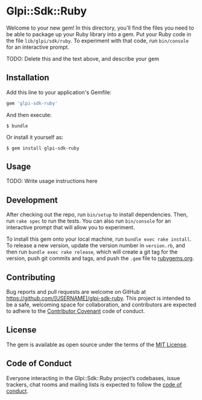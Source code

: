# Glpi::Sdk::Ruby

Welcome to your new gem! In this directory, you'll find the files you need to be able to package up your Ruby library into a gem. Put your Ruby code in the file `lib/glpi/sdk/ruby`. To experiment with that code, run `bin/console` for an interactive prompt.

TODO: Delete this and the text above, and describe your gem

## Installation

Add this line to your application's Gemfile:

```ruby
gem 'glpi-sdk-ruby'
```

And then execute:

    $ bundle

Or install it yourself as:

    $ gem install glpi-sdk-ruby

## Usage

TODO: Write usage instructions here

## Development

After checking out the repo, run `bin/setup` to install dependencies. Then, run `rake spec` to run the tests. You can also run `bin/console` for an interactive prompt that will allow you to experiment.

To install this gem onto your local machine, run `bundle exec rake install`. To release a new version, update the version number in `version.rb`, and then run `bundle exec rake release`, which will create a git tag for the version, push git commits and tags, and push the `.gem` file to [rubygems.org](https://rubygems.org).

## Contributing

Bug reports and pull requests are welcome on GitHub at https://github.com/[USERNAME]/glpi-sdk-ruby. This project is intended to be a safe, welcoming space for collaboration, and contributors are expected to adhere to the [Contributor Covenant](http://contributor-covenant.org) code of conduct.

## License

The gem is available as open source under the terms of the [MIT License](http://opensource.org/licenses/MIT).

## Code of Conduct

Everyone interacting in the Glpi::Sdk::Ruby project’s codebases, issue trackers, chat rooms and mailing lists is expected to follow the [code of conduct](https://github.com/[USERNAME]/glpi-sdk-ruby/blob/master/CODE_OF_CONDUCT.md).
